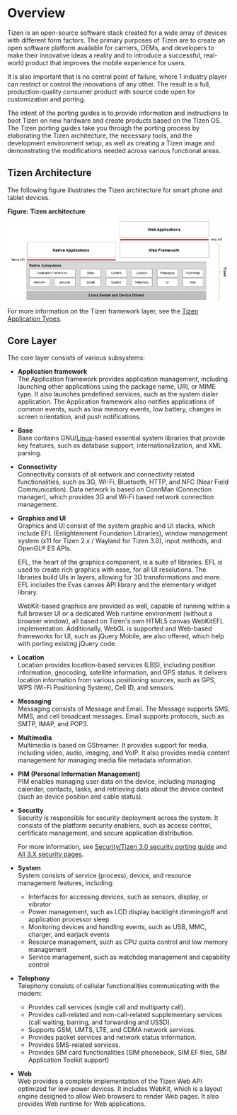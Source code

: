 # Overview

Tizen is an open-source software stack created for a wide array of devices with different form factors. The primary purposes of Tizen are to create an open software platform available for carriers, OEMs, and developers to make their innovative ideas a reality and to introduce a successful, real-world product that improves the mobile experience for users.

It is also important that is no central point of failure, where 1 industry player can restrict or control the innovations of any other. The result is a full, production-quality consumer product with source code open for customization and porting.

The intent of the porting guides is to provide information and instructions to boot Tizen on new hardware and create products based on the Tizen OS. The Tizen porting guides take you through the porting process by elaborating the Tizen architecture, the necessary tools, and the development environment setup, as well as creating a Tizen image and demonstrating the modifications needed across various functional areas.

## Tizen Architecture

The following figure illustrates the Tizen architecture for smart phone and tablet devices.

**Figure: Tizen architecture**

![Tizen architecture](media/what_is_tizen_architecture.png)

For more information on the Tizen framework layer, see the [Tizen Application Types](https://developer.tizen.org/development/getting-started/overview#type).

## Core Layer

The core layer consists of various subsystems:

- **Application framework**  
The Application framework provides application management, including launching other applications using the package name, URI, or MIME type. It also launches predefined services, such as the system dialer application. The Application framework also notifies applications of common events, such as low memory events, low battery, changes in screen orientation, and push notifications.
- **Base**  
Base contains GNU/[Linux](https://wiki.tizen.org/Linux)-based essential system libraries that provide key features, such as database support, internationalization, and XML parsing.
- **Connectivity**  
Connectivity consists of all network and connectivity related functionalities, such as 3G, Wi-Fi, Bluetooth, HTTP, and NFC (Near Field Communication). Data network is based on ConnMan (Connection manager), which provides 3G and Wi-Fi based network connection management.
- **Graphics and UI**  
Graphics and UI consist of the system graphic and UI stacks, which include EFL (Enlightenment Foundation Libraries), window management system (x11 for Tizen 2.x / Wayland for Tizen 3.0), input methods, and OpenGL® ES APIs.

  EFL, the heart of the graphics component, is a suite of libraries. EFL is used to create rich graphics with ease, for all UI resolutions. The libraries build UIs in layers, allowing for 3D transformations and more. EFL includes the Evas canvas API library and the elementary widget library.

  WebKit-based graphics are provided as well, capable of running within a full browser UI or a dedicated Web runtime environment (without a browser window), all based on Tizen's own HTML5 canvas WebKitEFL implementation. Additionally, WebGL is supported and Web-based frameworks for UI, such as jQuery Mobile, are also offered, which help with porting existing jQuery code.
- **Location**  
Location provides location-based services (LBS), including position information, geocoding, satellite information, and GPS status. It delivers location information from various positioning sources, such as GPS, WPS (Wi-Fi Positioning System), Cell ID, and sensors.
- **Messaging**  
Messaging consists of Message and Email. The Message supports SMS, MMS, and cell broadcast messages. Email supports protocols, such as SMTP, IMAP, and POP3.
- **Multimedia**  
Multimedia is based on GStreamer. It provides support for media, including video, audio, imaging, and VoIP. It also provides media content management for managing media file metadata information.
- **PIM (Personal Information Management)**  
PIM enables managing user data on the device, including managing calendar, contacts, tasks, and retrieving data about the device context (such as device position and cable status).
- **Security**  
Security is responsible for security deployment across the system. It consists of the platform security enablers, such as access control, certificate management, and secure application distribution.

  For more information, see [Security/Tizen 3.0 security porting guide](https://wiki.tizen.org/wiki/Security/Tizen_3.0_security_porting_guide) and [All 3.X security pages](https://wiki.tizen.org/wiki/Security#All_3.X_security_pages).
- **System**  
System consists of service (process), device, and resource management features, including:
  - Interfaces for accessing devices, such as sensors, display, or vibrator
  - Power management, such as LCD display backlight dimming/off and application processor sleep
  - Monitoring devices and handling events, such as USB, MMC, charger, and earjack events
  - Resource management, such as CPU quota control and low memory management
  - Service management, such as watchdog management and capability control
- **Telephony**  
Telephony consists of cellular functionalities communicating with the modem:
  - Provides call services (single call and multiparty call).
  - Provides call-related and non-call-related supplementary services (call waiting, barring, and forwarding and USSD).
  - Supports GSM, UMTS, LTE, and CDMA network services.
  - Provides packet services and network status information.
  - Provides SMS-related services.
  - Provides SIM card functionalities (SIM phonebook, SIM EF files, SIM Application Toolkit support)
- **Web**  
Web provides a complete implementation of the Tizen Web API optimized for low-power devices. It includes WebKit, which is a layout engine designed to allow Web browsers to render Web pages. It also provides Web runtime for Web applications.
